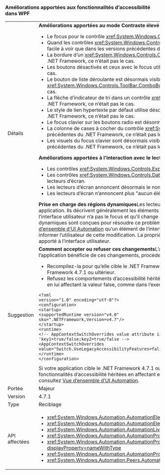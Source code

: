 ### <a name="accessibility-improvements-in-wpf"></a>Améliorations apportées aux fonctionnalités d’accessibilité dans WPF

|   |   |
|---|---|
|Détails|<strong>Améliorations apportées au mode Contraste élevé</strong><ul><li>Le focus pour le contrôle <xref:System.Windows.Controls.Expander> est désormais visible. Dans les versions précédentes du .NET Framework, ce n’était pas le cas.</li><li>Quand les contrôles <xref:System.Windows.Controls.CheckBox> et <xref:System.Windows.Controls.RadioButton> sont sélectionnés, le texte qu’ils contiennent est plus facile à voir que dans les versions précédentes du .NET Framework.</li><li>La bordure d’un <xref:System.Windows.Controls.ComboBox> désactivé est désormais de la même couleur que le texte désactivé. Dans les versions précédentes du .NET Framework, ce n’était pas le cas.</li><li>Les boutons désactivés et ceux avec le focus utilisent désormais la bonne couleur de thème. Dans les versions précédentes du .NET Framework, ce n’était pas le cas.</li><li>Le bouton de liste déroulante est désormais visible quand le style d’un contrôle <xref:System.Windows.Controls.ComboBox> a la valeur <xref:System.Windows.Controls.ToolBar.ComboBoxStyleKey?displayProperty=nameWithType>. Dans les versions précédentes du .NET Framework, ce n’était pas le cas.</li><li>La flèche d’indicateur de tri dans un contrôle <xref:System.Windows.Controls.DataGrid> utilise désormais les couleurs de thème. Dans les versions précédentes du .NET Framework, ce n’était pas le cas.</li><li>Le style de lien hypertexte par défaut utilise désormais la bonne couleur de thème quand l’utilisateur pointe dessus avec la souris. Dans les versions précédentes du .NET Framework, ce n’était pas le cas.</li><li>Le focus clavier sur les boutons radio est désormais visible. Dans les versions précédentes du .NET Framework, ce n’était pas le cas.</li><li>La colonne de cases à cocher du contrôle <xref:System.Windows.Controls.DataGrid> utilise désormais les couleurs attendues pour le focus clavier. Dans les versions précédentes du .NET Framework, ce n’était pas le cas.</li><li>Les visuels du focus clavier sont désormais visibles sur <xref:System.Windows.Controls.ComboBox> et <xref:System.Windows.Controls.ListBox>. Dans les versions précédentes du .NET Framework, ce n’était pas le cas.</li></ul><strong>Améliorations apportées à l’interaction avec le lecteur d’écran</strong><ul><li>Les contrôles <xref:System.Windows.Controls.Expander> sont maintenant correctement annoncés comme groupes (développer/réduire) par les lecteurs d’écran.</li><li>Les contrôles <xref:System.Windows.Controls.DataGridCell> sont maintenant correctement annoncés comme cellules de grille de données (version localisée) par les lecteurs d’écran.</li><li>Les lecteurs d’écran annoncent désormais le nom d’un <xref:System.Windows.Controls.ComboBox> modifiable.</li><li>Les lecteurs d’écran n’annoncent plus &quot;aucun élément dans la vue&quot; pour décrire les contrôles <xref:System.Windows.Controls.PasswordBox>.</li></ul><strong>Prise en charge des régions dynamiques</strong>Les lecteurs d’écran tels que le Narrateur aident les personnes à connaître le contenu de l’interface utilisateur d’une application. Ils décrivent généralement les éléments ayant le focus, ceux-ci présentant sans doute le plus d’intérêt pour l’utilisateur. Toutefois, si un élément de l’interface utilisateur n’a pas le focus et qu’il change à l’écran, l’utilisateur peut passer à côté d’informations importantes s’il n’en est pas informé. Les régions dynamiques sont conçues pour résoudre ce problème. Un développeur peut les utiliser pour indiquer au lecteur d’écran ou à tout autre client [UI Automation][Vue d’ensemble d’UI Automation](~/docs/framework/ui-automation/ui-automation-overview.md) qu’un élément de l’interface utilisateur a fait l’objet d’un changement important. Le lecteur d’écran peut ensuite décider comment et quand informer l’utilisateur de cette modification. La propriété LiveSetting indique également au lecteur d’écran qu’il est important d’informer l’utilisateur du changement apporté à l’interface utilisateur.|
|Suggestion|<strong>Comment accepter ou refuser ces changements</strong>L’application doit s’exécuter sur le .NET Framework 4.7.1 ou ultérieur pour tirer parti de ces changements. Pour que l’application bénéficie de ces changements, procédez de l’une des manières suivantes :<ul><li>Recompilez-la pour qu’elle cible le .NET Framework 4.7.1. Ces changements d’accessibilité sont activés par défaut sur les applications WPF qui ciblent le .NET Framework 4.7.1 ou ultérieur.</li><li>Refusez les comportements d’accessibilité hérités en ajoutant le [commutateur AppContext](~/docs/framework/configure-apps/file-schema/runtime/appcontextswitchoverrides-element.md) suivant à la section <code>&lt;runtime&gt;</code> du fichier de configuration d’application et en lui affectant la valeur false, comme dans l’exemple suivant.</li></ul><pre><code>&lt;?xml version=&quot;1.0&quot; encoding=&quot;utf-8&quot;?&gt;&#13;&#10;&lt;configuration&gt;&#13;&#10;&lt;startup&gt;&#13;&#10;&lt;supportedRuntime version=&quot;v4.0&quot; sku=&quot;.NETFramework,Version=v4.7&quot;/&gt;&#13;&#10;&lt;/startup&gt;&#13;&#10;&lt;runtime&gt;&#13;&#10;&lt;!-- AppContextSwitchOverrides value attribute is in the form of &#39;key1=true/false;key2=true/false  --&gt;&#13;&#10;&lt;AppContextSwitchOverrides value=&quot;Switch.UseLegacyAccessibilityFeatures=false&quot; /&gt;&#13;&#10;&lt;/runtime&gt;&#13;&#10;&lt;/configuration&gt;&#13;&#10;</code></pre>Si votre application cible le .NET Framework 4.7.1 ou ultérieur et que vous souhaitez conserver le comportement d’accessibilité hérité, choisissez d’utiliser les fonctionnalités d’accessibilité héritées en affectant explicitement à ce commutateur AppContext la valeur <code>true</code>. Pour obtenir une présentation générale d’UI automation, consultez [Vue d’ensemble d’UI Automation](~/docs/framework/ui-automation/ui-automation-overview.md).|
|Portée|Majeur|
|Version|4.7.1|
|Type|Reciblage|
|API affectées|<ul><li><xref:System.Windows.Automation.AutomationElementIdentifiers.LiveSettingProperty?displayProperty=nameWithType></li><li><xref:System.Windows.Automation.AutomationElementIdentifiers.LiveRegionChangedEvent?displayProperty=nameWithType></li><li><xref:System.Windows.Automation.AutomationLiveSetting?displayProperty=nameWithType></li><li><xref:System.Windows.Automation.AutomationProperties.LiveSettingProperty?displayProperty=nameWithType></li><li><xref:System.Windows.Automation.AutomationProperties.SetLiveSetting(System.Windows.DependencyObject,System.Windows.Automation.AutomationLiveSetting)?displayProperty=nameWithType></li><li><xref:System.Windows.Automation.AutomationProperties.GetLiveSetting(System.Windows.DependencyObject)?displayProperty=nameWithType></li><li><xref:System.Windows.Automation.Peers.AutomationPeer.GetLiveSettingCore?displayProperty=nameWithType></li></ul>|


